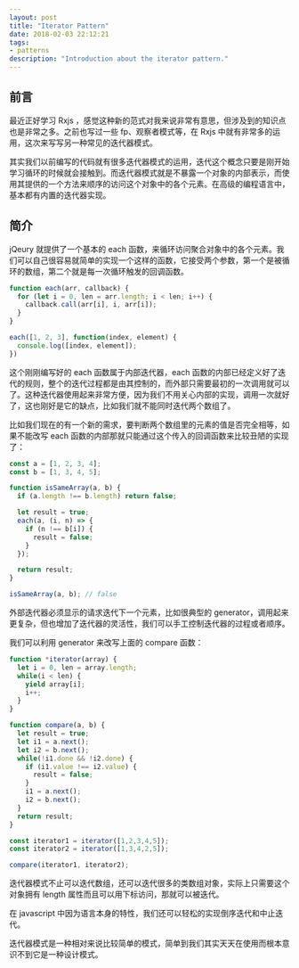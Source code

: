 ```yaml
---
layout: post
title: "Iterator Pattern"
date: 2018-02-03 22:12:21
tags:
- patterns
description: "Introduction about the iterator pattern."
---
```


## 前言

最近正好学习 Rxjs ，感觉这种新的范式对我来说非常有意思，但涉及到的知识点也是非常之多。之前也写过一些 fp、观察者模式等，在 Rxjs 中就有非常多的运用，这次来写写另一种常见的迭代器模式。

其实我们以前编写的代码就有很多迭代器模式的运用，迭代这个概念只要是刚开始学习循环的时候就会接触到。而迭代器模式就是不暴露一个对象的内部表示，而使用其提供的一个方法来顺序的访问这个对象中的各个元素。在高级的编程语言中，基本都有内置的迭代器实现。

## 简介

jQeury 就提供了一个基本的 each 函数，来循环访问聚合对象中的各个元素。我们可以自己很容易就简单的实现一个这样的函数，它接受两个参数，第一个是被循环的数组，第二个就是每一次循环触发的回调函数。

```js
function each(arr, callback) {
  for (let i = 0, len = arr.length; i < len; i++) {
    callback.call(arr[i], i, arr[i]);
  }
}

each([1, 2, 3], function(index, element) {
  console.log([index, element]);
})
```

这个刚刚编写好的 each 函数属于内部迭代器，each 函数的内部已经定义好了迭代的规则，整个的迭代过程都是由其控制的，而外部只需要最初的一次调用就可以了。这种迭代器使用起来非常方便，因为我们不用关心内部的实现，调用一次就好了，这也刚好是它的缺点，比如我们就不能同时迭代两个数组了。

比如我们现在的有一个新的需求，要判断两个数组里的元素的值是否完全相等，如果不能改写 each 函数的内部那就只能通过这个传入的回调函数来比较丑陋的实现了：

```js
const a = [1, 2, 3, 4];
const b = [1, 3, 4, 5];

function isSameArray(a, b) {
  if (a.length !== b.length) return false;

  let result = true;
  each(a, (i, n) => {
    if (n !== b[i]) {
      result = false;
    }
  });

  return result;
}

isSameArray(a, b); // false
```

外部迭代器必须显示的请求迭代下一个元素，比如很典型的 generator，调用起来更复杂，但也增加了迭代器的灵活性，我们可以手工控制迭代器的过程或者顺序。

我们可以利用 generator 来改写上面的 compare 函数：

```js
function *iterator(array) {
  let i = 0, len = array.length;
  while(i < len) {
    yield array[i];
    i++;
  }
}

function compare(a, b) {
  let result = true;
  let i1 = a.next();
  let i2 = b.next();
  while(!i1.done && !i2.done) {
    if (i1.value !== i2.value) {
      result = false;
    }
    i1 = a.next();
    i2 = b.next();
  }
  return result;
}

const iterator1 = iterator([1,2,3,4,5]);
const iterator2 = iterator([1,3,4,2,5]);

compare(iterator1, iterator2);
```

迭代器模式不止可以迭代数组，还可以迭代很多的类数组对象，实际上只需要这个对象拥有 length 属性而且可以用下标访问，那就可以被迭代。

在 javascript 中因为语言本身的特性，我们还可以轻松的实现倒序迭代和中止迭代。

迭代器模式是一种相对来说比较简单的模式，简单到我们其实天天在使用而根本意识不到它是一种设计模式。
